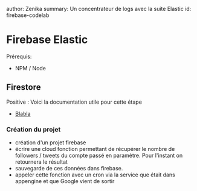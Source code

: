 author: Zenika
summary: Un concentrateur de logs avec la suite Elastic
id: firebase-codelab

# Firebase Elastic

Prérequis:

- NPM / Node

## Firestore

Positive
: Voici la documentation utile pour cette étape

- [Blabla](blabla)

### Création du projet

- création d'un projet firebase
- écrire une cloud fonction permettant de récupérer le nombre de followers / tweets du compte passé en paramètre. Pour l'instant on retournera le résultat
- sauvegarde de ces données dans firebase. 
- appeler cette fonction avec un cron via la service que était dans appengine et que Google vient de sortir

